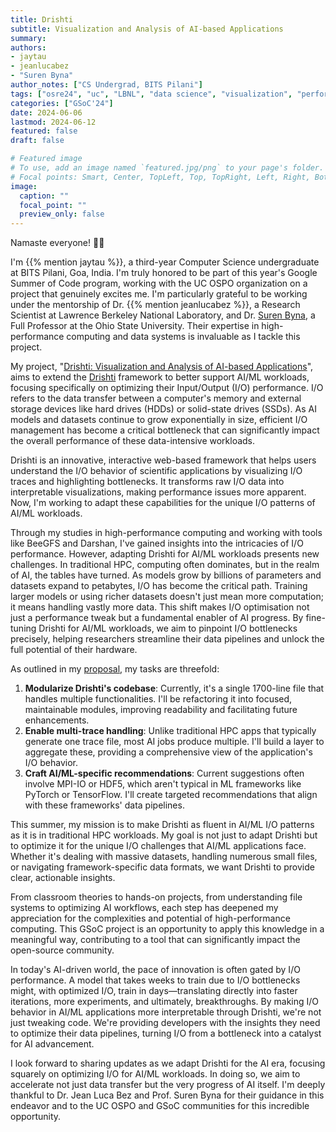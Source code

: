 ```yaml
---
title: Drishti
subtitle: Visualization and Analysis of AI-based Applications
summary:
authors: 
- jaytau
- jeanlucabez
- "Suren Byna"
author_notes: ["CS Undergrad, BITS Pilani"]
tags: ["osre24", "uc", "LBNL", "data science", "visualization", "performance analysis", "I/O", "HPC", "AI"]
categories: ["GSoC'24"]
date: 2024-06-06
lastmod: 2024-06-12
featured: false
draft: false

# Featured image
# To use, add an image named `featured.jpg/png` to your page's folder.
# Focal points: Smart, Center, TopLeft, Top, TopRight, Left, Right, BottomLeft, Bottom, BottomRight.
image:
  caption: ""
  focal_point: ""
  preview_only: false
---
```


Namaste everyone! 🙏🏻

I'm {{% mention jaytau %}}, a third-year Computer Science undergraduate at BITS Pilani, Goa, India. I'm truly honored to be part of this year's Google Summer of Code program, working with the UC OSPO organization on a project that genuinely excites me. I'm particularly grateful to be working under the mentorship of Dr. {{% mention jeanlucabez %}}, a Research Scientist at Lawrence Berkeley National Laboratory, and Dr. [Suren Byna](https://sbyna.github.io), a Full Professor at the Ohio State University. Their expertise in high-performance computing and data systems is invaluable as I tackle this project.

My project, "[Drishti: Visualization and Analysis of AI-based Applications](/project/osre24/lbl/drishti)", aims to extend the [Drishti](https://github.com/hpc-io/drishti) framework to better support AI/ML workloads, focusing specifically on optimizing their Input/Output (I/O) performance. I/O refers to the data transfer between a computer's memory and external storage devices like hard drives (HDDs) or solid-state drives (SSDs). As AI models and datasets continue to grow exponentially in size, efficient I/O management has become a critical bottleneck that can significantly impact the overall performance of these data-intensive workloads.

Drishti is an innovative, interactive web-based framework that helps users understand the I/O behavior of scientific applications by visualizing I/O traces and highlighting bottlenecks. It transforms raw I/O data into interpretable visualizations, making performance issues more apparent. Now, I'm working to adapt these capabilities for the unique I/O patterns of AI/ML workloads.

Through my studies in high-performance computing and working with tools like BeeGFS and Darshan, I've gained insights into the intricacies of I/O performance. However, adapting Drishti for AI/ML workloads presents new challenges. In traditional HPC, computing often dominates, but in the realm of AI, the tables have turned. As models grow by billions of parameters and datasets expand to petabytes, I/O has become the critical path. Training larger models or using richer datasets doesn't just mean more computation; it means handling vastly more data. This shift makes I/O optimisation not just a performance tweak but a fundamental enabler of AI progress. By fine-tuning Drishti for AI/ML workloads, we aim to pinpoint I/O bottlenecks precisely, helping researchers streamline their data pipelines and unlock the full potential of their hardware.

As outlined in my [proposal](https://docs.google.com/document/d/1zfQclXYWFswUbHuuwEU7bjjTvzS3gRCyNci08lTR3Rg/edit?usp=sharing), my tasks are threefold:

1. **Modularize Drishti's codebase**: Currently, it's a single 1700-line file that handles multiple functionalities. I'll be refactoring it into focused, maintainable modules, improving readability and facilitating future enhancements.
2. **Enable multi-trace handling**: Unlike traditional HPC apps that typically generate one trace file, most AI jobs produce multiple. I'll build a layer to aggregate these, providing a comprehensive view of the application's I/O behavior.
3. **Craft AI/ML-specific recommendations**: Current suggestions often involve MPI-IO or HDF5, which aren't typical in ML frameworks like PyTorch or TensorFlow. I'll create targeted recommendations that align with these frameworks' data pipelines.

This summer, my mission is to make Drishti as fluent in AI/ML I/O patterns as it is in traditional HPC workloads. My goal is not just to adapt Drishti but to optimize it for the unique I/O challenges that AI/ML applications face. Whether it's dealing with massive datasets, handling numerous small files, or navigating framework-specific data formats, we want Drishti to provide clear, actionable insights.

From classroom theories to hands-on projects, from understanding file systems to optimizing AI workflows, each step has deepened my appreciation for the complexities and potential of high-performance computing. This GSoC project is an opportunity to apply this knowledge in a meaningful way, contributing to a tool that can significantly impact the open-source community.

In today's AI-driven world, the pace of innovation is often gated by I/O performance. A model that takes weeks to train due to I/O bottlenecks might, with optimized I/O, train in days—translating directly into faster iterations, more experiments, and ultimately, breakthroughs. By making I/O behavior in AI/ML applications more interpretable through Drishti, we're not just tweaking code. We're providing developers with the insights they need to optimize their data pipelines, turning I/O from a bottleneck into a catalyst for AI advancement.

I look forward to sharing updates as we adapt Drishti for the AI era, focusing squarely on optimizing I/O for AI/ML workloads. In doing so, we aim to accelerate not just data transfer but the very progress of AI itself. I'm deeply thankful to Dr. Jean Luca Bez and Prof. Suren Byna for their guidance in this endeavor and to the UC OSPO and GSoC communities for this incredible opportunity.
